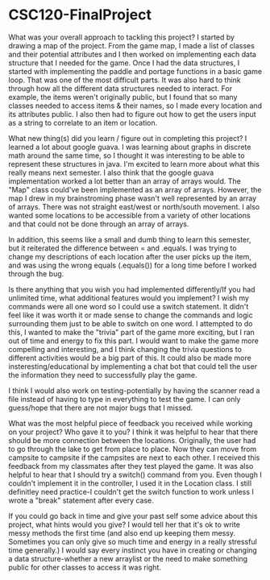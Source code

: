 # CSC120-FinalProject
What was your overall approach to tackling this project?
I started by drawing a map of the project. From the game map, I made a list of classes and their potential attributes and 
I then worked on implementing each data structure that I needed for the game. Once I had the data structures, I started with implementing the paddle and portage functions in a basic game loop. That was one of the most difficult parts. It was also hard to think through how all the different data structures needed to interact. For example, the items weren't originally public, but I found that so many classes needed to access items & their names, so I made every location and its attributes public. I also then had to figure out how to get the users input as a string to correlate to an item or location.

What new thing(s) did you learn / figure out in completing this project?
I learned a lot about google guava. I was learning about graphs in discrete math around the same time, so I thought it was interesting to be able to represent these structures in java. I'm excited to learn more about what this really means next semester. I also think that the google guava implementation worked a lot better than an array of arrays would. The "Map" class could've been implemented as an array of arrays. However, the map I drew in my brainstroming phase wasn't well represented by an array of arrays. There was not straight east/west or north/south movement. I also wanted some locations to be accessible from a variety of other locations and that could not be done through an array of arrays. 

In addition, this seems like a small and dumb thing to learn this semester, but it reiterated the difference between = and .equals. I was trying to change my descriptions of each location after the user picks up the item, and was using the wrong equals (.equals()) for a long time before I worked through the bug.

Is there anything that you wish you had implemented differently/If you had unlimited time, what additional features would you implement?
I wish my commands were all one word so I could use a switch statement. It didn't feel like it was worth it or made sense to change the commands and logic surrounding them just to be able to switch on one word. I attempted to do this, 
I wanted to make the "trivia" part of the game more exciting, but I ran out of time and energy to fix this part. I would want to make the game more compelling and interesting, and I think changing the trivia questions to different activities would be a big part of this. It could also be made more insteresting/educational by implementing a chat bot that could tell the user the information they need to successfully play the game. 

I think I would also work on testing-potentially by having the scanner read a file instead of having to type in everything to test the game. I can only guess/hope that there are not major bugs that I missed.

What was the most helpful piece of feedback you received while working on your project? Who gave it to you?
I think it was helpful to hear that there should be more connection between the locations. Originally, the user had to go through the lake to get from place to place. Now they can move from campsite to campsite if the campsites are next to each other. I received this feedback from my classmates after they test played the game. 
It was also helpful to hear that I should try a switch() command from you. Even though I couldn't implement it in the controller, I used it in the Location class. I still definitley need practice-I couldn't get the switch function to work unless I wrote a "break" statement after every case.

If you could go back in time and give your past self some advice about this project, what hints would you give?
I would tell her that it's ok to write messy methods the first time (and also end up keeping them messy. Sometimes you can only give so much time and energy in a really stressful time generally.) I would say every instinct you have in creating or changing a data structure-whether a new arraylist or the need to make something public for other classes to access it was right. 



